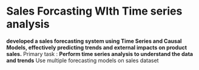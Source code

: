 # Sales Forcasting  WIth Time series analysis
**developed a sales forecasting system using Time Series and Causal Models, effectively predicting trends and external impacts on product sales.**
     Primary task : __Perform time series analysis to understand the data and trends__
                    Use multiple forecasting models on sales dataset
     
